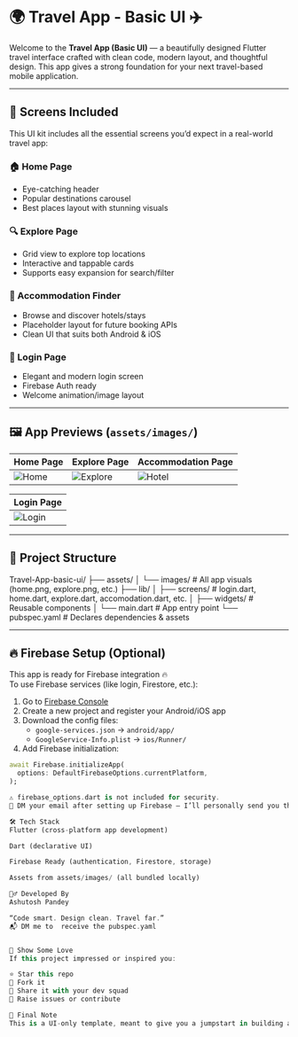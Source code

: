 # 🌍 Travel App - Basic UI ✈️

Welcome to the **Travel App (Basic UI)** — a beautifully designed Flutter travel interface crafted with clean code, modern layout, and thoughtful design. This app gives a strong foundation for your next travel-based mobile application.

---

## 📱 Screens Included

This UI kit includes all the essential screens you’d expect in a real-world travel app:

### 🏠 Home Page
- Eye-catching header
- Popular destinations carousel
- Best places layout with stunning visuals

### 🔍 Explore Page
- Grid view to explore top locations
- Interactive and tappable cards
- Supports easy expansion for search/filter

### 🏨 Accommodation Finder
- Browse and discover hotels/stays
- Placeholder layout for future booking APIs
- Clean UI that suits both Android & iOS

### 🔐 Login Page
- Elegant and modern login screen
- Firebase Auth ready
- Welcome animation/image layout

---

## 🖼️ App Previews (`assets/images/`)

| Home Page | Explore Page | Accommodation Page |
|-----------|--------------|--------------------|
| ![Home](assets/images/Home_Page_Travel.png) | ![Explore](assets/images/Explore_page_Travel.png) | ![Hotel](assets/images/Accommodation_finder.png) |

| Login Page | 
|------------|
| ![Login](assets/images/Login_Travel.png) | 

---

## 📂 Project Structure

Travel-App-basic-ui/
├── assets/
│ └── images/ # All app visuals (home.png, explore.png, etc.)
├── lib/
│ ├── screens/ # login.dart, home.dart, explore.dart, accomodation.dart, etc.
│ ├── widgets/ # Reusable components
│ └── main.dart # App entry point
└── pubspec.yaml # Declares dependencies & assets


---

## 🔥 Firebase Setup (Optional)

This app is ready for Firebase integration 🔥  
To use Firebase services (like login, Firestore, etc.):

1. Go to [Firebase Console](https://console.firebase.google.com/)
2. Create a new project and register your Android/iOS app
3. Download the config files:
   - `google-services.json` → `android/app/`
   - `GoogleService-Info.plist` → `ios/Runner/`
4. Add Firebase initialization:
```dart
await Firebase.initializeApp(
  options: DefaultFirebaseOptions.currentPlatform,
);

⚠️ firebase_options.dart is not included for security.
📩 DM your email after setting up Firebase — I’ll personally send you the pubspec.yaml file with all dependencies pre-configured.

🛠️ Tech Stack
Flutter (cross-platform app development)

Dart (declarative UI)

Firebase Ready (authentication, Firestore, storage)

Assets from assets/images/ (all bundled locally)

🙋‍♂️ Developed By
Ashutosh Pandey

“Code smart. Design clean. Travel far.”
📬 DM me to  receive the pubspec.yaml


💖 Show Some Love
If this project impressed or inspired you:

⭐ Star this repo
🍴 Fork it
🔁 Share it with your dev squad
💬 Raise issues or contribute

📌 Final Note
This is a UI-only template, meant to give you a jumpstart in building a real travel application. Add your backend, integrate live APIs, and take it to production 🚀

